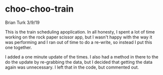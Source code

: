 # choo-choo-train
Brian Turk
3/9/19

This is the train scheduling apoplication.  In all honesty, I spent a lot of time working on the rock paper scissor app, but I wasn't happy with the way it was performing and I ran out of time to do a re-write, so instead I put this one together.

I added a one minute update of the times.  I also had a method in there to the do the update by re-grabbing the data, but I decided that getting the data again was unnecessary.  I left that in the code, but commented out. 
